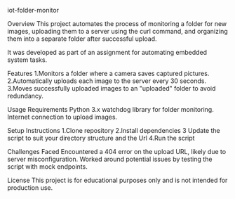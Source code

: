 iot-folder-monitor

Overview
This project automates the process of monitoring a folder for new images, uploading them to a server using the curl command, and organizing them into a separate folder after successful upload.

It was developed as part of an assignment for automating embedded system tasks.



Features
1.Monitors a folder where a camera saves captured pictures.
2.Automatically uploads each image to the server every 30 seconds.
3.Moves successfully uploaded images to an "uploaded" folder to avoid redundancy.

Usage
Requirements
Python 3.x
watchdog library for folder monitoring.
Internet connection to upload images.

Setup Instructions
1.Clone repository
2.Install dependencies
3 Update the script to suit your directory structure and the Url
4.Run the script


Challenges Faced
Encountered a 404 error on the upload URL, likely due to server misconfiguration.
Worked around potential issues by testing the script with mock endpoints.


License
This project is for educational purposes only and is not intended for production use.
